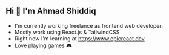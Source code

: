 ## Hi 👋 I'm Ahmad Shiddiq

- I'm currently working freelance as frontend web developer.
- Mostly work using React.js & TailwindCSS
- Right now I'm learning at https://www.epicreact.dev
- Love playing games 🎮
